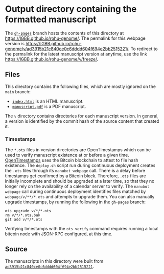 # Output directory containing the formatted manuscript

The [`gh-pages`](https://github.com/IGBB/rohu-genome/tree/gh-pages) branch hosts the contents of this directory at <https://IGBB.github.io/rohu-genome/>.
The permalink for this webpage version is <https://IGBB.github.io/rohu-genome/v/ad3915b21c840ce0c6dddd604f694e2bb2515221/>.
To redirect to the permalink for the latest manuscript version at anytime, use the link <https://IGBB.github.io/rohu-genome/v/freeze/>.

## Files

This directory contains the following files, which are mostly ignored on the `main` branch:

+ [`index.html`](index.html) is an HTML manuscript.
+ [`manuscript.pdf`](manuscript.pdf) is a PDF manuscript.

The `v` directory contains directories for each manuscript version.
In general, a version is identified by the commit hash of the source content that created it.

### Timestamps

The `*.ots` files in version directories are OpenTimestamps which can be used to verify manuscript existence at or before a given time.
[OpenTimestamps](https://opentimestamps.org/) uses the Bitcoin blockchain to attest to file hash existence.
The `deploy.sh` script run during continuous deployment creates the `.ots` files through its `manubot webpage` call.
There is a delay before timestamps get confirmed by a Bitcoin block.
Therefore, `.ots` files are initially incomplete and should be upgraded at a later time, so that they no longer rely on the availability of a calendar server to verify.
The `manubot webpage` call during continuous deployment identifies files matched by `webpage/v/**/*.ots` and attempts to upgrade them.
You can also manually upgrade timestamps, by running the following in the `gh-pages` branch:

```shell
ots upgrade v/*/*.ots
rm v/*/*.ots.bak
git add v/*/*.ots
```

Verifying timestamps with the `ots verify` command requires running a local bitcoin node with JSON-RPC configured, at this time.

## Source

The manuscripts in this directory were built from
[`ad3915b21c840ce0c6dddd604f694e2bb2515221`](https://github.com/IGBB/rohu-genome/commit/ad3915b21c840ce0c6dddd604f694e2bb2515221).
